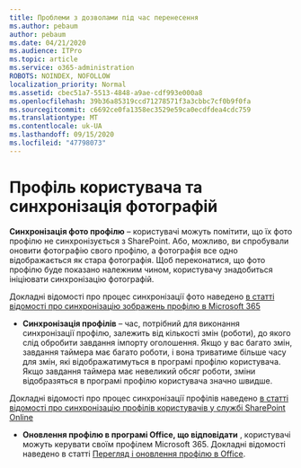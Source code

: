 ```yaml
---
title: Проблеми з дозволами під час перенесення
ms.author: pebaum
author: pebaum
ms.date: 04/21/2020
ms.audience: ITPro
ms.topic: article
ms.service: o365-administration
ROBOTS: NOINDEX, NOFOLLOW
localization_priority: Normal
ms.assetid: cbec51a7-5513-4848-a9ae-cdf993e000a8
ms.openlocfilehash: 39b36a85319ccd71278571f3a3cbbc7cf0b9f0fa
ms.sourcegitcommit: c6692ce0fa1358ec3529e59ca0ecdfdea4cdc759
ms.translationtype: MT
ms.contentlocale: uk-UA
ms.lasthandoff: 09/15/2020
ms.locfileid: "47798073"
---
```

# <a name="user-profile-and-photo-synchronization"></a>Профіль користувача та синхронізація фотографій

 **Синхронізація фото профілю** – користувачі можуть помітити, що їх фото профілю не синхронізується з SharePoint. Або, можливо, ви спробували оновити фотографію свого профілю, а фотографія все одно відображається як стара фотографія. Щоб переконатися, що фото профілю буде показано належним чином, користувачу знадобиться ініціювати синхронізацію фотографій. 
  
Докладні відомості про процес синхронізації фото наведено [в статті відомості про синхронізацію зображень профілю в Microsoft 365](https://go.microsoft.com/fwlink/?linkid=2022634)
  
- **Синхронізація профілів** – час, потрібний для виконання синхронізації профілю, залежить від кількості змін (роботи), до якого слід обробити завдання імпорту оголошення. Якщо у вас багато змін, завдання таймера має багато роботи, і вона триватиме більше часу для змін, які відображатимуться в програмі профілю користувача. Якщо завдання таймера має невеликий обсяг роботи, зміни відобразяться в програмі профілю користувача значно швидше. 
  
Докладні відомості про процес синхронізації профілів наведено [в статті відомості про синхронізацію профілів користувачів у службі SharePoint Online](https://go.microsoft.com/fwlink/?linkid=2022639)
    
- **Оновлення профілю в програмі Office, що відповідати** , користувачі можуть керувати своїм профілем Microsoft 365. Докладні відомості наведено в статті [Перегляд і оновлення профілю в Office](https://support.office.com/article/View-and-update-your-profile-in-Office-Delve-4e84343b-eedf-45a1-aeb9-8627ccca14ba).
    

